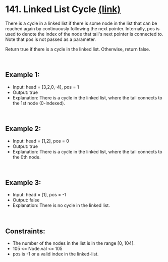 # 141. Linked List Cycle [(link)](https://leetcode.com/problems/linked-list-cycle/description/)

There is a cycle in a linked list if there is some node in the list that can be reached again by continuously following the next pointer. Internally, pos is used to denote the index of the node that tail's next pointer is connected to. Note that pos is not passed as a parameter.

Return true if there is a cycle in the linked list. Otherwise, return false.

<br>

## Example 1:

- Input: head = [3,2,0,-4], pos = 1
- Output: true
- Explanation: There is a cycle in the linked list, where the tail connects to the 1st node (0-indexed).

<br>

## Example 2:

- Input: head = [1,2], pos = 0
- Output: true
- Explanation: There is a cycle in the linked list, where the tail connects to the 0th node.

<br>

## Example 3:

- Input: head = [1], pos = -1
- Output: false
- Explanation: There is no cycle in the linked list.

<br>

## Constraints:

- The number of the nodes in the list is in the range [0, 104].
- 105 <= Node.val <= 105
- pos is -1 or a valid index in the linked-list.
